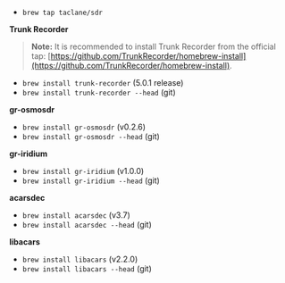 - `brew tap taclane/sdr`

__Trunk Recorder__
> **Note:** It is recommended to install Trunk Recorder from the official tap: [https://github.com/TrunkRecorder/homebrew-install](https://github.com/TrunkRecorder/homebrew-install).
- `brew install trunk-recorder` (5.0.1 release)
- `brew install trunk-recorder --head` (git)

__gr-osmosdr__ 
- `brew install gr-osmosdr` (v0.2.6)
- `brew install gr-osmosdr --head` (git)

__gr-iridium__ 
- `brew install gr-iridium` (v1.0.0)
- `brew install gr-iridium --head` (git)

__acarsdec__ 
- `brew install acarsdec` (v3.7)
- `brew install acarsdec --head` (git)
  
__libacars__ 
- `brew install libacars` (v2.2.0)
- `brew install libacars --head` (git)